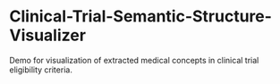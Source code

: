 # Clinical-Trial-Semantic-Structure-Visualizer
Demo for visualization of extracted medical concepts in clinical trial eligibility criteria.
